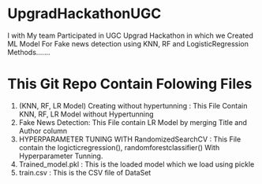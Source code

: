 # UpgradHackathonUGC

I with My team Participated in UGC Upgrad Hackathon
in which we Created ML Model For Fake news detection using KNN, RF and LogisticRegression Methods.......


# This Git Repo Contain Folowing Files
  1)  (KNN, RF, LR Model) Creating without hypertunning  : This File Contain KNN, RF, LR Model without Hypertunning 
  2)  Fake News Detection: This File contain LR Model by merging Title and Author column
  3)  HYPERPARAMETER TUNING WITH RandomizedSearchCV : This File contain the logicticregression(), randomforestclassifier() With Hyperparameter Tunning.
  4)  Trained_model.pkl : This is the loaded model which we load using pickle
  5)  train.csv : This is the CSV file of DataSet 
